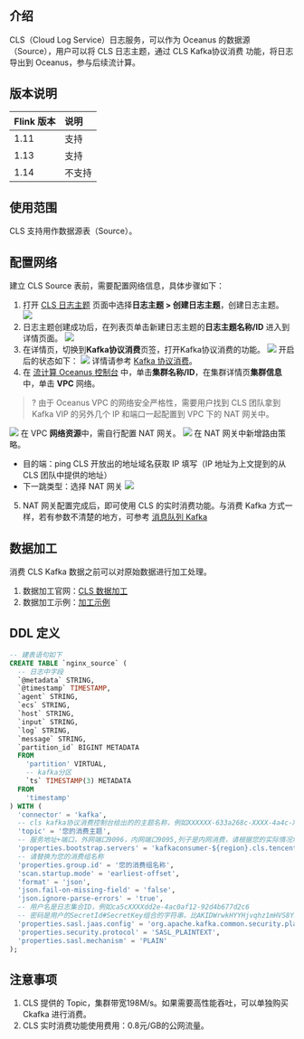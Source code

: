 ## 介绍
CLS（Cloud Log Service）日志服务，可以作为 Oceanus 的数据源（Source），用户可以将 CLS 日志主题，通过 CLS Kafka协议消费 功能，将日志导出到 Oceanus，参与后续流计算。

## 版本说明

| Flink 版本 | 说明 |
| :--------- | :--- |
| 1.11       | 支持 |
| 1.13       | 支持 |
| 1.14       | 不支持 |

## 使用范围
CLS 支持用作数据源表（Source）。

## 配置网络

建立 CLS Source 表前，需要配置网络信息，具体步骤如下：
1. 打开 [CLS 日志主题](https://console.cloud.tencent.com/cls/topic?region=ap-guangzhou) 页面中选择**日志主题 > 创建日志主题**，创建日志主题。
![](https://main.qcloudimg.com/raw/cfff31fc07d67bc51056788d90a6baf2.png)
2. 日志主题创建成功后，在列表页单击新建日志主题的**日志主题名称/ID** 进入到详情页面。
![](https://main.qcloudimg.com/raw/eb910d7411bf3bb131772b589ae9a680.png)
3. 在详情页，切换到**Kafka协议消费**页签，打开Kafka协议消费的功能。
![](https://qcloudimg.tencent-cloud.cn/raw/9af8eedc5ec40a774a5905258cd595fe.png)
开启后的状态如下：
![](https://qcloudimg.tencent-cloud.cn/raw/7d83a3fe21b5d3ebc72d58470df12faa.png)
详情请参考 [Kafka 协议消费](https://cloud.tencent.com/document/product/614/72651)。
4. 在 [流计算 Oceanus 控制台](https://console.cloud.tencent.com/oceanus/cluster) 中，单击**集群名称/ID**，在集群详情页**集群信息**中，单击 **VPC** 网络。
>? 由于 Oceanus VPC 的网络安全严格性，需要用户找到 CLS 团队拿到 Kafka VIP 的另外几个 IP 和端口一起配置到 VPC 下的 NAT 网关中。
>
![](https://main.qcloudimg.com/raw/5b32339416ed805f85cefd8c31d2344f.png)
在 VPC **网络资源**中，需自行配置 NAT 网关。
![](https://main.qcloudimg.com/raw/9bf28a875a22449b061c1446c2547119.png)
在 NAT 网关中新增路由策略。
 - 目的端：ping CLS 开放出的地址域名获取 IP 填写（IP 地址为上文提到的从 CLS 团队中提供的地址）
 - 下一跳类型：选择 NAT 网关
   ![](https://main.qcloudimg.com/raw/7f78c8bd464fd33a1439b77a52240c87.png)
5. NAT 网关配置完成后，即可使用 CLS 的实时消费功能。与消费 Kafka 方式一样，若有参数不清楚的地方，可参考 [消息队列 Kafka](https://cloud.tencent.com/document/product/849/48310)



## 数据加工
消费 CLS Kafka 数据之前可以对原始数据进行加工处理。
1. 数据加工官网：[CLS 数据加工](https://cloud.tencent.com/document/product/614/63923)
2. 数据加工示例：[加工示例](https://cloud.tencent.com/document/product/614/63924)

## DDL 定义
```sql 
-- 建表语句如下
CREATE TABLE `nginx_source` (
  -- 日志中字段
  `@metadata` STRING,
  `@timestamp` TIMESTAMP,
  `agent` STRING,
  `ecs` STRING,
  `host` STRING,
  `input` STRING,
  `log` STRING,
  `message` STRING,
  `partition_id` BIGINT METADATA
  FROM
    'partition' VIRTUAL,
    -- kafka分区
    `ts` TIMESTAMP(3) METADATA
  FROM
    'timestamp'
) WITH (
  'connector' = 'kafka',
  -- cls kafka协议消费控制台给出的的主题名称，例如XXXXXX-633a268c-XXXX-4a4c-XXXX-7a9a1a7baXXXX,可在控制台复制
  'topic' = '您的消费主题',
  -- 服务地址+端口，外网端口9096，内网端口9095,列子是内网消费，请根据您的实际情况填写
  'properties.bootstrap.servers' = 'kafkaconsumer-${region}.cls.tencentyun.com:9095',
  -- 请替换为您的消费组名称   
  'properties.group.id' = '您的消费组名称',
  'scan.startup.mode' = 'earliest-offset',
  'format' = 'json',
  'json.fail-on-missing-field' = 'false',
  'json.ignore-parse-errors' = 'true',
  -- 用户名是日志集合ID，例如ca5cXXXXdd2e-4ac0af12-92d4b677d2c6
  -- 密码是用户的SecretId#SecretKey组合的字符串，比AKIDWrwkHYYHjvqhz1mHVS8YhXXXX#XXXXuXtymIXT0Lac注意不要丢失#。建议使用子账号密钥,为子账号授权时,遵循最小权限原则,即子账号的访问策略中的action、resource都配置为最小范围,可以满足操作即可,注意jaas.config最后有;分号,不填写会报错.
  'properties.sasl.jaas.config' = 'org.apache.kafka.common.security.plain.PlainLoginModule required username="${logsetID}" password="${SecretId}#${SecretKey}";',
  'properties.security.protocol' = 'SASL_PLAINTEXT',
  'properties.sasl.mechanism' = 'PLAIN'
);
```

## 注意事项
1. CLS 提供的 Topic，集群带宽198M/s。如果需要高性能吞吐，可以单独购买 Ckafka 进行消费。
2. CLS 实时消费功能使用费用：0.8元/GB的公网流量。
